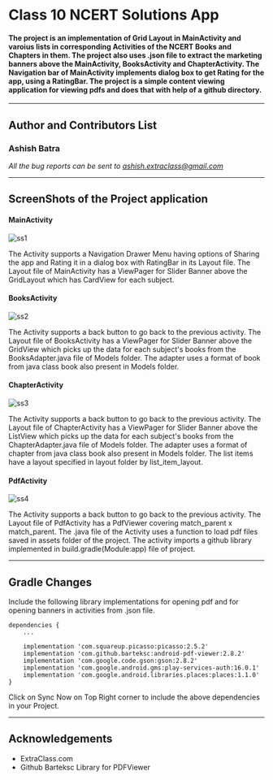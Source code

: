 # Class 10 NCERT Solutions App  
#### The project is an implementation of Grid Layout in MainActivity and varoius lists in corresponding Activities of the NCERT Books and Chapters in them. The project also uses .json file to extract the marketing banners above the MainActivity, BooksActivity and ChapterActivity. The Navigation bar of MainActivity implements dialog box to get Rating for the app, using a RatingBar. The project is a simple content viewing application for viewing pdfs and does that with help of a github directory.

---
## Author and Contributors List

### Ashish Batra  

*All the bug reports can be sent to ashish.extraclass@gmail.com*

---

## ScreenShots of the Project application
#### MainActivity
![ss1](https://user-images.githubusercontent.com/44803205/60764882-2ca14c00-a0af-11e9-9ac3-4bcbae497607.jpg)&nbsp;&nbsp;

The Activity supports a Navigation Drawer Menu having options of Sharing the app and Rating it in a dialog box with RatingBar in its Layout file. The Layout file of MainActivity has a ViewPager for Slider Banner above the GridLayout which has CardView for each subject.


#### BooksActivity
![ss2](https://user-images.githubusercontent.com/44803205/60764903-80139a00-a0af-11e9-921e-ccddfae894e1.jpg)&nbsp;&nbsp;

The Activity supports a back button to go back to the previous activity. The Layout file of BooksActivity has a ViewPager for Slider Banner above the GridView which picks up the data for each subject's books from the BooksAdapter.java file of Models folder. The adapter uses a format of book from java class book also present in Models folder.


#### ChapterActivity
![ss3](https://user-images.githubusercontent.com/44803205/60765202-0fbb4780-a0b4-11e9-8b7e-3227bfa4025b.jpg)&nbsp;&nbsp;

The Activity supports a back button to go back to the previous activity. The Layout file of ChapterActivity has a ViewPager for Slider Banner above the ListView which picks up the data for each subject's books from the ChapterAdapter.java file of Models folder. The adapter uses a format of chapter from java class book also present in Models folder. The list items have a layout specified in layout folder by list_item_layout.


#### PdfActivity
![ss4](https://user-images.githubusercontent.com/44803205/60765219-45603080-a0b4-11e9-9a3f-02e24bca5b1a.jpg)&nbsp;&nbsp;

The Activity supports a back button to go back to the previous activity. The Layout file of PdfActivity has a PdfViewer covering match_parent x match_parent. The .java file of the Activity uses a function to load pdf files saved in assets folder of the project. The activity imports a github library implemented in build.gradle(Module:app) file of project.

---

## Gradle Changes
Include the following library implementations for opening pdf and for opening banners in activities from .json file.

```
dependencies {
    ...
    
    implementation 'com.squareup.picasso:picasso:2.5.2'
    implementation 'com.github.barteksc:android-pdf-viewer:2.8.2'
    implementation 'com.google.code.gson:gson:2.8.2'
    implementation 'com.google.android.gms:play-services-auth:16.0.1'
    implementation 'com.google.android.libraries.places:places:1.1.0'
}
 ```
 
Click on Sync Now on Top Right corner to include the above dependencies in your Project.

---
## Acknowledgements
* ExtraClass.com
* Github Barteksc Library for PDFViewer
